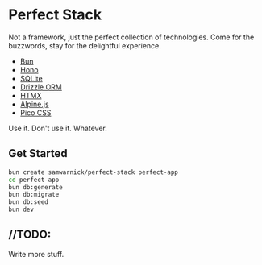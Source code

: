 # Perfect Stack

Not a framework, just the perfect collection of technologies. Come for the buzzwords, stay for the delightful experience.

- [Bun](https://bun.sh)
- [Hono](https://hono.dev)
- [SQLite](https://bun.sh/docs/api/sqlite)
- [Drizzle ORM](https://orm.drizzle.team)
- [HTMX](https://htmx.org)
- [Alpine.js](https://alpinejs.dev)
- [Pico CSS](https://picocss.com)

Use it. Don't use it. Whatever.

## Get Started
```sh
bun create samwarnick/perfect-stack perfect-app
cd perfect-app
bun db:generate
bun db:migrate
bun db:seed
bun dev
```

## //TODO:

Write more stuff.
